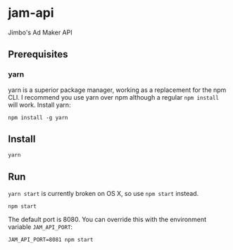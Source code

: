 # jam-api

Jimbo's Ad Maker API


## Prerequisites

### yarn

yarn is a superior package manager, working as a replacement for the npm CLI. I recommend you use yarn over npm although a regular `npm install` will work. Install yarn:

```
npm install -g yarn
```


## Install

```
yarn
```


## Run

`yarn start` is currently broken on OS X, so use `npm start` instead.

```
npm start
```

The default port is 8080. You can override this with the environment variable `JAM_API_PORT`:

```
JAM_API_PORT=8081 npm start
```